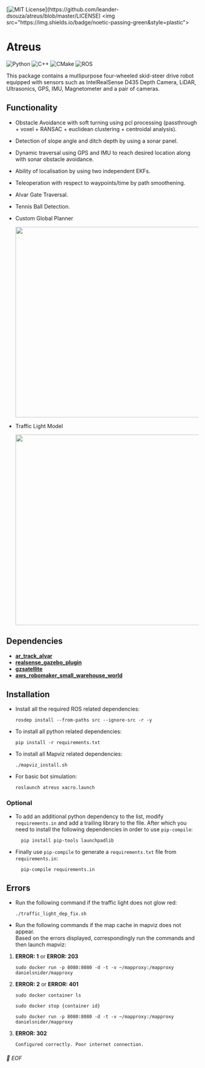 [![MIT License](https://img.shields.io/apm/l/atomic-design-ui.svg?)](https://github.com/leander-dsouza/atreus/blob/master/LICENSE) <img src="https://img.shields.io/badge/noetic-passing-green&style=plastic">

# Atreus

![Python](https://img.shields.io/badge/-Python-black?style=plastic&logo=Python)
![C++](https://img.shields.io/badge/-C%2B%2B-00599C?style=plastic&logo=C%2B%2B)
![CMake](https://img.shields.io/badge/-CMake-064F8C?style=plastic&logo=CMake)
![ROS](https://img.shields.io/badge/-ROS-22314E?style=plastic&logo=ROS)

This package contains a mutlipurpose four-wheeled skid-steer drive robot equipped with sensors such as IntelRealSense D435 Depth Camera, LiDAR, Ultrasonics, GPS, IMU, Magnetometer and a pair of cameras.

Functionality 
------------

* Obstacle Avoidance with soft turning using pcl processing (passthrough + voxel + RANSAC + euclidean clustering + centroidal analysis).

* Detection of slope angle and ditch depth by using a sonar panel.

* Dynamic traversal using GPS and IMU to reach desired location along with sonar obstacle avoidance.

* Ability of localisation by using two independent EKFs.

* Teleoperation with respect to waypoints/time by path smoothening.

* Alvar Gate Traversal.

* Tennis Ball Detection.

* Custom Global Planner

    <img src="https://user-images.githubusercontent.com/45683974/77653435-ad81da00-6f95-11ea-88cb-1e7cbcd500f9.gif" width="900" height="500">

* Traffic Light Model

    <img src="https://user-images.githubusercontent.com/45683974/77582804-fab66b00-6f05-11ea-915e-847d5defb0b9.gif" width="900" height="500">

Dependencies 
------------

* [**ar_track_alvar**](https://github.com/mojin-robotics/ar_track_alvar)
* [**realsense_gazebo_plugin**](https://github.com/SyrianSpock/realsense_gazebo_plugin)
* [**gzsatellite**](https://github.com/plusk01/gzsatellite)
* [**aws_robomaker_small_warehouse_world**](https://github.com/aws-robotics/aws-robomaker-small-warehouse-world)


Installation 
------------

* Install all the required ROS related dependencies:

      rosdep install --from-paths src --ignore-src -r -y 

* To install all python related dependencies:

	  pip install -r requirements.txt
        
* To install all Mapviz related dependencies:

      ./mapviz_install.sh 
    
* For basic bot simulation:

      roslaunch atreus xacro.launch

### Optional

* To add an additional python dependency to the list, modify `requirements.in` and add a trailing library to the file. After which you need to install the following dependencies in order to use `pip-compile`:

		pip install pip-tools launchpadlib

* Finally use `pip-compile` to generate a `requirements.txt` file from `requirements.in`:

		pip-compile requirements.in


Errors
------------
*  Run the following command if the traffic light does not glow red: 

       ./traffic_light_dep_fix.sh 

* Run the following commands if the map cache in mapviz does not appear.<br/>Based on the errors displayed, correspondingly run the commands and then launch mapviz:

1) **ERROR: 1** or **ERROR: 203**

       sudo docker run -p 8080:8080 -d -t -v ~/mapproxy:/mapproxy danielsnider/mapproxy

2) **ERROR: 2** or **ERROR: 401**

       sudo docker container ls
  
       sudo docker stop {container id}

       sudo docker run -p 8080:8080 -d -t -v ~/mapproxy:/mapproxy danielsnider/mapproxy

3) **ERROR: 302**

       Configured correctly. Poor internet connection.


###### 💾 EOF